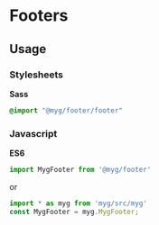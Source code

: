 # Footers

## Usage

### Stylesheets

**Sass**

```sass
@import "@myg/footer/footer"
```

### Javascript

**ES6**

```js
import MygFooter from '@myg/footer'
```

or

```js
import * as myg from 'myg/src/myg'
const MygFooter = myg.MygFooter;
```
